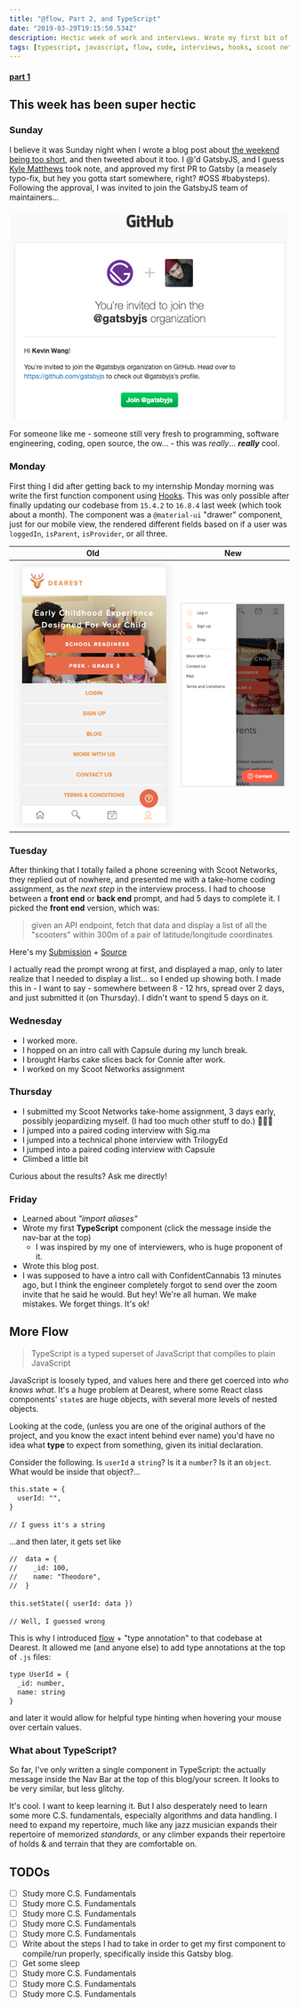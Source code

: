 ```yaml
---
title: "@flow, Part 2, and TypeScript"
date: "2019-03-29T19:15:50.534Z"
description: Hectic week of work and interviews. Wrote my first bit of TypeScript. (This blog's codebase is now 96.4% JavaScript, and 3.6% TypeScript!)
tags: [typescript, javascript, flow, code, interviews, hooks, scoot networks]
---
```


#### [part 1](/flow-part-1)

## This week has been super hectic

### Sunday

I believe it was Sunday night when I wrote a blog post about [the weekend being too short](/fast-weekend/), and then tweeted about it too. I @'d GatsbyJS, and I guess [Kyle Matthews](https://twitter.com/kylemathews) took note, and approved my first PR to Gatsby (a measely typo-fix, but hey you gotta start somewhere, right? #OSS #babysteps). Following the approval, I was invited to join the GatsbyJS team of maintainers...

![Gatsby invites Kevin](./gatsby.png)

For someone like me - someone still very fresh to programming, software engineering, coding, open source, the ow... - this was _really_... **_really_** cool.

### Monday

First thing I did after getting back to my internship Monday morning was write the first function component using [Hooks](https://reactjs.org/docs/hooks-intro.html). This was only possible after finally updating our codebase from `15.4.2` to `16.8.4` last week (which took about a month). The component was a `@material-ui` "drawer" component, just for our mobile view, the rendered different fields based on if a user was `loggedIn`, `isParent`, `isProvider`, or all three.

| Old                                             | New                                             |
| ----------------------------------------------- | ----------------------------------------------- |
| ![Dearest Mobile Old](./dearest-mobile-old.png) | ![Dearest Mobile New](./dearest-mobile-new.png) |

### Tuesday

After thinking that I totally failed a phone screening with Scoot Networks, they replied out of nowhere, and presented me with a take-home coding assignment, as the _next step_ in the interview process. I had to choose between a **front end** or **back end** prompt, and had 5 days to complete it. I picked the **front end** version, which was:

> given an API endpoint,
> fetch that data and display a list of all the "scooters" within 300m of a pair of latitude/longitude coordinates

Here's my [Submission](https://kevin-scoot-swe-frontend-assessment.netlify.com/) + [Source](https://github.com/thiskevinwang/scoot-swe-frontend-assessment)

I actually read the prompt wrong at first, and displayed a map, only to later realize that I needed to display a list... so I ended up showing both. I made this in - I want to say - somewhere between 8 - 12 hrs, spread over 2 days, and just submitted it (on Thursday). I didn't want to spend 5 days on it.

### Wednesday

- I worked more.
- I hopped on an intro call with Capsule during my lunch break.
- I brought Harbs cake slices back for Connie after work.
- I worked on my Scoot Networks assignment

### Thursday

- I submitted my Scoot Networks take-home assignment, 3 days early, possibly jeopardizing myself. (I had too much other stuff to do.) 🤷🏻‍♂️
- I jumped into a paired coding interview with Sig.ma
- I jumped into a technical phone interview with TrilogyEd
- I jumped into a paired coding interview with Capsule
- Climbed a little bit

Curious about the results? Ask me directly!

### Friday

- Learned about _*"import aliases"*_
- Wrote my first **TypeScript** component (click the message inside the nav-bar at the top)
  - I was inspired by my one of interviewers, who is huge proponent of it.
- Wrote this blog post.
- I was supposed to have a intro call with ConfidentCannabis 13 minutes ago, but I think the engineer completely forgot to send over the zoom invite that he said he would. But hey! We're all human. We make mistakes. We forget things. It's ok!

## More Flow

> TypeScript is a typed superset of JavaScript that compiles to plain JavaScript

JavaScript is loosely typed, and values here and there get coerced into _who knows what_. It's a huge problem at Dearest, where some React class components' `state`s are huge objects, with several more levels of nested objects.

Looking at the code, (unless you are one of the original authors of the project, and you know the exact intent behind ever name) you'd have no idea what **type** to expect from something, given its initial declaration.

Consider the following. Is `userId` a `string`? Is it a `number`? Is it an `object`. What would be inside that object?...

```
this.state = {
  userId: "",
}

// I guess it's a string
```

...and then later, it gets set like

```
//  data = {
//    _id: 100,
//    name: "Theodore",
//  }

this.setState({ userId: data })

// Well, I guessed wrong
```

This is why I introduced [flow](https://flow.org/) + "type annotation" to that codebase at Dearest. It allowed me (and anyone else) to add type annotations at the top of `.js` files:

```
type UserId = {
  _id: number,
  name: string
}
```

and later it would allow for helpful type hinting when hovering your mouse over certain values.

### What about TypeScript?

So far, I've only written a single component in TypeScript: the actually message inside the Nav Bar at the top of this blog/your screen. It looks to be very similar, but less glitchy.

It's cool. I want to keep learning it. But I also desperately need to learn some more C.S. fundamentals, especially algorithms and data handling. I need to expand my repertoire, much like any jazz musician expands their repertoire of memorized _standards_, or any climber expands their repertoire of holds & and terrain that they are comfortable on.

## TODOs

- [ ] Study more C.S. Fundamentals
- [ ] Study more C.S. Fundamentals
- [ ] Study more C.S. Fundamentals
- [ ] Study more C.S. Fundamentals
- [ ] Study more C.S. Fundamentals
- [ ] Write about the steps I had to take in order to get my first component to compile/run properly, specifically inside this Gatsby blog.
- [ ] Get some sleep
- [ ] Study more C.S. Fundamentals
- [ ] Study more C.S. Fundamentals
- [ ] Study more C.S. Fundamentals
